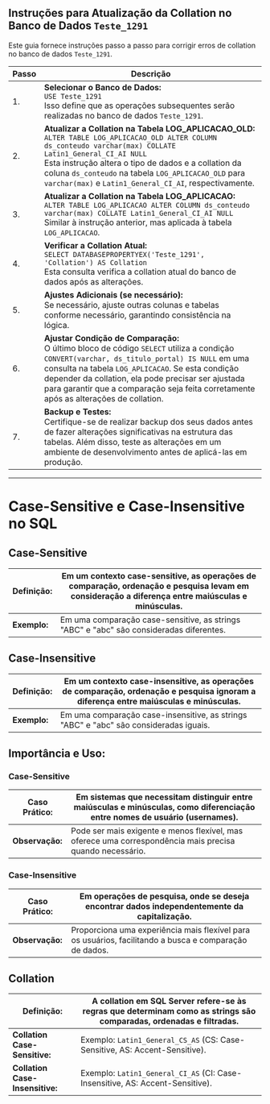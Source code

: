 
## Instruções para Atualização da Collation no Banco de Dados `Teste_1291`

Este guia fornece instruções passo a passo para corrigir erros de collation no banco de dados `Teste_1291`.

| **Passo** | **Descrição** |
|-----------|---------------|
| 1.        | **Selecionar o Banco de Dados:**<br>`USE Teste_1291`<br>Isso define que as operações subsequentes serão realizadas no banco de dados `Teste_1291`. |
| 2.        | **Atualizar a Collation na Tabela LOG_APLICACAO_OLD:**<br>`ALTER TABLE LOG_APLICACAO_OLD ALTER COLUMN ds_conteudo varchar(max) COLLATE Latin1_General_CI_AI NULL`<br>Esta instrução altera o tipo de dados e a collation da coluna `ds_conteudo` na tabela `LOG_APLICACAO_OLD` para `varchar(max)` e `Latin1_General_CI_AI`, respectivamente. |
| 3.        | **Atualizar a Collation na Tabela LOG_APLICACAO:**<br>`ALTER TABLE LOG_APLICACAO ALTER COLUMN ds_conteudo varchar(max) COLLATE Latin1_General_CI_AI NULL`<br>Similar à instrução anterior, mas aplicada à tabela `LOG_APLICACAO`. |
| 4.        | **Verificar a Collation Atual:**<br>`SELECT DATABASEPROPERTYEX('Teste_1291', 'Collation') AS Collation`<br>Esta consulta verifica a collation atual do banco de dados após as alterações. |
| 5.        | **Ajustes Adicionais (se necessário):**<br>Se necessário, ajuste outras colunas e tabelas conforme necessário, garantindo consistência na lógica. |
| 6.        | **Ajustar Condição de Comparação:**<br>O último bloco de código `SELECT` utiliza a condição `CONVERT(varchar, ds_titulo_portal) IS NULL` em uma consulta na tabela `LOG_APLICACAO`. Se esta condição depender da collation, ela pode precisar ser ajustada para garantir que a comparação seja feita corretamente após as alterações de collation. |
| 7.        | **Backup e Testes:**<br>Certifique-se de realizar backup dos seus dados antes de fazer alterações significativas na estrutura das tabelas. Além disso, teste as alterações em um ambiente de desenvolvimento antes de aplicá-las em produção. |

---

# Case-Sensitive e Case-Insensitive no SQL

## Case-Sensitive

| **Definição:**      | Em um contexto case-sensitive, as operações de comparação, ordenação e pesquisa levam em consideração a diferença entre maiúsculas e minúsculas. |
|---------------------|--------------------------------------------------------------------------------------------------------------------------|
| **Exemplo:**        | Em uma comparação case-sensitive, as strings "ABC" e "abc" são consideradas diferentes.                                  |

## Case-Insensitive

| **Definição:**       | Em um contexto case-insensitive, as operações de comparação, ordenação e pesquisa ignoram a diferença entre maiúsculas e minúsculas. |
|----------------------|----------------------------------------------------------------------------------------------------------------------------|
| **Exemplo:**         | Em uma comparação case-insensitive, as strings "ABC" e "abc" são consideradas iguais.                                     |

## Importância e Uso:

### Case-Sensitive

| **Caso Prático:**    | Em sistemas que necessitam distinguir entre maiúsculas e minúsculas, como diferenciação entre nomes de usuário (usernames). |
|----------------------|------------------------------------------------------------------------------------------------------------------------------|
| **Observação:**      | Pode ser mais exigente e menos flexível, mas oferece uma correspondência mais precisa quando necessário.                        |

### Case-Insensitive

| **Caso Prático:**    | Em operações de pesquisa, onde se deseja encontrar dados independentemente da capitalização.                              |
|----------------------|------------------------------------------------------------------------------------------------------------------------------|
| **Observação:**      | Proporciona uma experiência mais flexível para os usuários, facilitando a busca e comparação de dados.                        |

## Collation

| **Definição:**       | A collation em SQL Server refere-se às regras que determinam como as strings são comparadas, ordenadas e filtradas.         |
|----------------------|----------------------------------------------------------------------------------------------------------------------------|
| **Collation Case-Sensitive:** | Exemplo: `Latin1_General_CS_AS` (CS: Case-Sensitive, AS: Accent-Sensitive).                                                  |
| **Collation Case-Insensitive:** | Exemplo: `Latin1_General_CI_AS` (CI: Case-Insensitive, AS: Accent-Sensitive).
